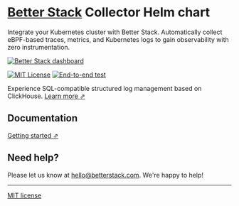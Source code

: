 # [Better Stack](https://betterstack.com/logs) Collector Helm chart

Integrate your Kubernetes cluster with Better Stack.
Automatically collect eBPF-based traces, metrics, and Kubernetes logs to gain observability with zero instrumentation.

[![Better Stack dashboard](https://github.com/logtail/logtail-js/assets/10132717/96b422e7-3026-49c1-bd45-a946c37211d0)](https://betterstack.com/telemetry)

[![MIT License](https://img.shields.io/badge/license-MIT-blue)](LICENSE)
[![End-to-end test](https://github.com/BetterStackHQ/logs-helm-chart/actions/workflows/test.yaml/badge.svg)](https://github.com/BetterStackHQ/logs-helm-chart/actions/workflows/test.yaml)

Experience SQL-compatible structured log management based on ClickHouse. [Learn more ⇗](https://betterstack.com/telemetry)

## Documentation

[Getting started ⇗](https://betterstack.com/docs/logs/collector)

## Need help?
Please let us know at [hello@betterstack.com](mailto:hello@betterstack.com). We're happy to help!

---

[MIT license](LICENSE)
